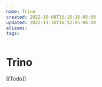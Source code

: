 ```yaml
---
name: Trino
created: 2022-10-08T15:16:16-05:00
updated: 2022-11-16T16:52:05-06:00
aliases: 
tags: 
---
```

# Trino

[[Todo]]